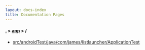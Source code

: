 ```yaml
---
layout: docs-index
title: Documentation Pages
---
```

#### [.](./../index) > [app](./index) > **/**

- [src/androidTest/java/com/james/listlauncher/ApplicationTest](src/androidTest/java/com/james/listlauncher/ApplicationTest)
